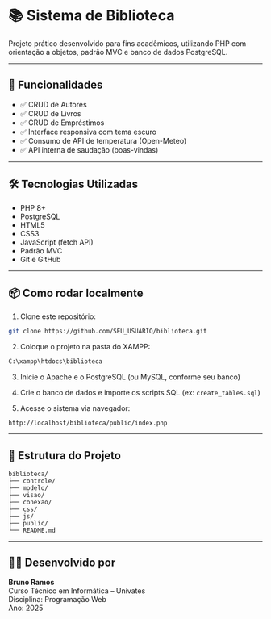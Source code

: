 # 📚 Sistema de Biblioteca

Projeto prático desenvolvido para fins acadêmicos, utilizando PHP com orientação a objetos, padrão MVC e banco de dados PostgreSQL.

---

## 🚀 Funcionalidades

- ✅ CRUD de Autores
- ✅ CRUD de Livros
- ✅ CRUD de Empréstimos
- ✅ Interface responsiva com tema escuro
- ✅ Consumo de API de temperatura (Open-Meteo)
- ✅ API interna de saudação (boas-vindas)

---

## 🛠️ Tecnologias Utilizadas

- PHP 8+
- PostgreSQL
- HTML5
- CSS3
- JavaScript (fetch API)
- Padrão MVC
- Git e GitHub

---

## 📦 Como rodar localmente

1. Clone este repositório:

```bash
git clone https://github.com/SEU_USUARIO/biblioteca.git
```

2. Coloque o projeto na pasta do XAMPP:

```bash
C:\xampp\htdocs\biblioteca
```

3. Inicie o Apache e o PostgreSQL (ou MySQL, conforme seu banco)

4. Crie o banco de dados e importe os scripts SQL (ex: `create_tables.sql`)

5. Acesse o sistema via navegador:

```
http://localhost/biblioteca/public/index.php
```

---

## 📁 Estrutura do Projeto

```
biblioteca/
├── controle/
├── modelo/
├── visao/
├── conexao/
├── css/
├── js/
├── public/
└── README.md
```

---

## 👨‍🎓 Desenvolvido por

**Bruno Ramos**  
Curso Técnico em Informática – Univates  
Disciplina: Programação Web  
Ano: 2025